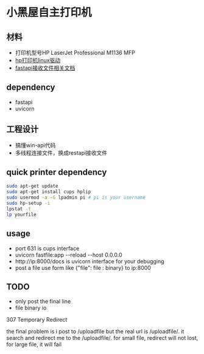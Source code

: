 # 小黑屋自主打印机

## 材料

- 打印机型号HP LaserJet Professional M1136 MFP
- [hp打印机linux驱动](https://www.freeprintersupport.com/download-hp-laserjet-pro-m1136-driver/)
- [fastapi接收文件相关文档](https://fastapi.tiangolo.com/tutorial/request-forms-and-files/)

## dependency

- fastapi
- uvicorn

## 工程设计

- 搞懂win-api代码
- 多线程连接文件，换成restapi接收文件

## quick printer dependency 

```bash
sudo apt-get update
sudo apt-get install cups hplip
sudo usermod -a -G lpadmin pi # pi is your username
sudo hp-setup -i
lpstat -t
lp yourfile
```

## usage

- port 631 is cups interface
- uvicorn fastfile:app --reload --host 0.0.0.0
- http://ip:8000/docs is uvicorn interface for your debugging
- post a file use form like {"file": file : binary} to ip:8000

## TODO

- only post the final line 
- file binary io

307 Temporary Redirect

the final problem is i post to /uploadfile but the real url is /uploadfile/. it search and redirect me to the /uploadfile/. for small file, redirect will not lost, for large file, it will fail
